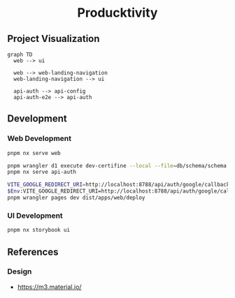 <h1 align="center">Producktivity</h1>

## Project Visualization

```mermaid
graph TD
  web --> ui

  web --> web-landing-navigation
  web-landing-navigation --> ui

  api-auth --> api-config
  api-auth-e2e --> api-auth
```

## Development

### Web Development

```bash
pnpm nx serve web
```

```bash
pnpm wrangler d1 execute dev-certifine --local --file=db/schema/schema.sql
pnpm nx serve api-auth

VITE_GOOGLE_REDIRECT_URI=http://localhost:8788/api/auth/google/callback pnpm nx build web
$Env:VITE_GOOGLE_REDIRECT_URI=http://localhost:8788/api/auth/google/callback pnpm nx build web
pnpm wrangler pages dev dist/apps/web/deploy
```

### UI Development

```bash
pnpm nx storybook ui
```

## References

### Design

- https://m3.material.io/
